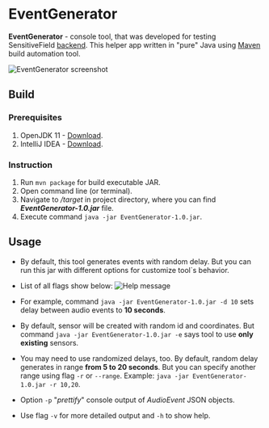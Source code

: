 # EventGenerator

**EventGenerator** - console tool, that was developed for testing SensitiveField [backend](https://gitlab.com/m.nawrocki/sensitive-field/-/tree/develop/sensitivefield-back). This helper app written in "pure" Java using [Maven](https://maven.apache.org/) build automation tool.

![EventGenerator screenshot](https://img.techpowerup.org/201119/eg-screenshot.png)

## Build

### Prerequisites
 1. OpenJDK 11 - [Download](https://adoptopenjdk.net/releases.html).
 2. IntelliJ IDEA - [Download](https://www.jetbrains.com/idea/).

### Instruction

 1. Run  `mvn package` for build executable JAR.
 2. Open command line (or terminal). 
 3. Navigate to */target* in project directory, where you can find ***EventGenerator-1.0.jar*** file. 
 4. Execute command `java -jar EventGenerator-1.0.jar`.

## Usage

 - By default, this tool generates events with random delay. But you can run this jar with different options for customize tool`s behavior. 
 - List of all flags show below:
 ![Help message](https://i.ibb.co/R4GgNgR/eg-help.png)

 - For example, command `java -jar EventGenerator-1.0.jar -d 10` sets delay between audio events to **10 seconds**. 
 - By default, sensor will be created with random id and coordinates. But command `java -jar EventGenerator-1.0.jar -e` says tool to use **only existing** sensors. 
 - You may need to use randomized delays, too. By default, random delay generates in range **from 5 to 20 seconds**. But you can specify another range using flag `-r` or `--range`.
  Example: `java -jar EventGenerator-1.0.jar -r 10,20`.
- Option `-p` "*prettify*" console output of *AudioEvent* JSON objects.
 - Use flag `-v` for more detailed output and `-h` to show help.
